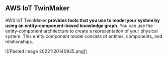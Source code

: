 ## AWS IoT TwinMaker 

AWS IoT TwinMaker **provides tools that you use to model your system by using an entity-component-based knowledge graph**. You can use the entity-component architecture to create a representation of your physical system. This entity component model consists of entities, components, and relationships.

![[Pasted image 20221120140935.png]]